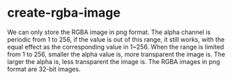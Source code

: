 # create-rgba-image
We can only store the RGBA image in png format.
The alpha channel is periodic from 1 to 256, if the value is out of this range, 
it still works, with the equal effect as the corresponding value in 1~256.
When the range is limited from 1 to 256, smaller the alpha value is, more transparent the image is. The larger the alpha is, less transparent the image is.
The RGBA images in png format are 32-bit images.
